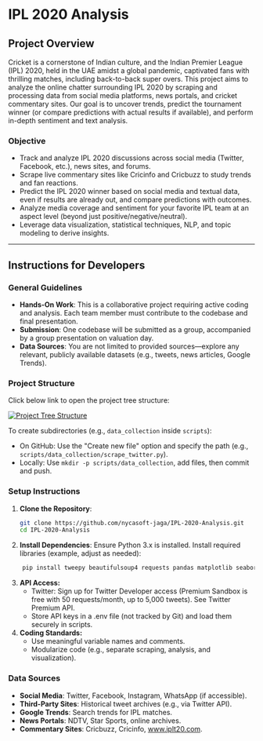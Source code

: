 # IPL 2020 Analysis

## Project Overview

Cricket is a cornerstone of Indian culture, and the Indian Premier League (IPL) 2020, held in the UAE amidst a global pandemic, captivated fans with thrilling matches, including back-to-back super overs. This project aims to analyze the online chatter surrounding IPL 2020 by scraping and processing data from social media platforms, news portals, and cricket commentary sites. Our goal is to uncover trends, predict the tournament winner (or compare predictions with actual results if available), and perform in-depth sentiment and text analysis.

### Objective
- Track and analyze IPL 2020 discussions across social media (Twitter, Facebook, etc.), news sites, and forums.
- Scrape live commentary sites like Cricinfo and Cricbuzz to study trends and fan reactions.
- Predict the IPL 2020 winner based on social media and textual data, even if results are already out, and compare predictions with outcomes.
- Analyze media coverage and sentiment for your favorite IPL team at an aspect level (beyond just positive/negative/neutral).
- Leverage data visualization, statistical techniques, NLP, and topic modeling to derive insights.

---

## Instructions for Developers

### General Guidelines
- **Hands-On Work**: This is a collaborative project requiring active coding and analysis. Each team member must contribute to the codebase and final presentation.
- **Submission**: One codebase will be submitted as a group, accompanied by a group presentation on valuation day.
- **Data Sources**: You are not limited to provided sources—explore any relevant, publicly available datasets (e.g., tweets, news articles, Google Trends).

### Project Structure
Click below link to open the project tree structure:

[![Project Tree Structure](screenshot.png)](https://github.com/nycasoft-jaga/GEN-AI-Projects/blob/main/Data%20Analyst/IPL-2020-Analysis/IPL-2020-project-structure.png)

To create subdirectories (e.g., `data_collection` inside `scripts`):
- On GitHub: Use the "Create new file" option and specify the path (e.g., `scripts/data_collection/scrape_twitter.py`).
- Locally: Use `mkdir -p scripts/data_collection`, add files, then commit and push.

### Setup Instructions
1. **Clone the Repository**:
   ```bash
   git clone https://github.com/nycasoft-jaga/IPL-2020-Analysis.git
   cd IPL-2020-Analysis
   
2. **Install Dependencies**:
Ensure Python 3.x is installed.
Install required libraries (example, adjust as needed):
  ```bash
      pip install tweepy beautifulsoup4 requests pandas matplotlib seaborn nltk scikit-learn
  ```
3. **API Access:**
    - Twitter: Sign up for Twitter Developer access (Premium Sandbox is free with 50 requests/month, up to 5,000 tweets). See Twitter Premium API.
    - Store API keys in a .env file (not tracked by Git) and load them securely in scripts.
4. **Coding Standards:**
    - Use meaningful variable names and comments.
    - Modularize code (e.g., separate scraping, analysis, and visualization).

### Data Sources
- **Social Media**: Twitter, Facebook, Instagram, WhatsApp (if accessible).
- **Third-Party Sites**: Historical tweet archives (e.g., via Twitter API).
- **Google Trends**: Search trends for IPL matches.
- **News Portals**: NDTV, Star Sports, online archives.
- **Commentary Sites**: Cricbuzz, Cricinfo, www.iplt20.com.
